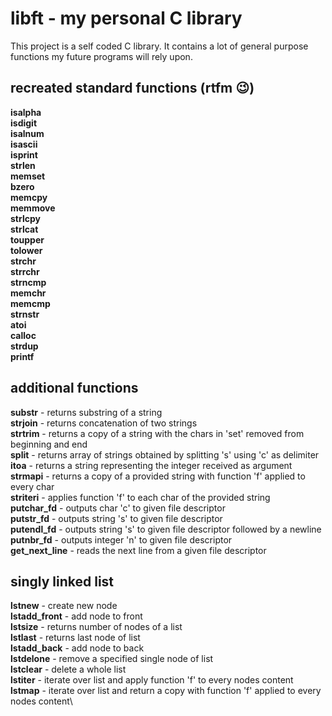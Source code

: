 # libft - my personal C library
This project is a self coded C library. It contains a lot of general purpose functions my future programs will rely upon.

## recreated standard functions (rtfm 😉)
**isalpha**\
**isdigit**\
**isalnum**\
**isascii**\
**isprint**\
**strlen**\
**memset**\
**bzero**\
**memcpy**\
**memmove**\
**strlcpy**\
**strlcat**\
**toupper**\
**tolower**\
**strchr**\
**strrchr**\
**strncmp**\
**memchr**\
**memcmp**\
**strnstr**\
**atoi**\
**calloc**\
**strdup**\
**printf**

## additional functions
**substr** - returns substring of a string\
**strjoin** - returns concatenation of two strings\
**strtrim** - returns a copy of a string with the chars in 'set' removed from beginning and end\
**split** - returns array of strings obtained by splitting 's' using 'c' as delimiter\
**itoa** - returns a string representing the integer received as argument\
**strmapi** - returns a copy of a provided string with function 'f' applied to every char\
**striteri** - applies function 'f' to each char of the provided string\
**putchar_fd** - outputs char 'c' to given file descriptor\
**putstr_fd** - outputs string 's' to given file descriptor\
**putendl_fd** - outputs string 's' to given file descriptor followed by a newline\
**putnbr_fd** - outputs integer 'n' to given file descriptor\
**get_next_line** - reads the next line from a given file descriptor

## singly linked list
**lstnew** - create new node\
**lstadd_front** - add node to front\
**lstsize** - returns number of nodes of a list\
**lstlast** - returns last node of list\
**lstadd_back** - add node to back\
**lstdelone** - remove a specified single node of list\
**lstclear** - delete a whole list\
**lstiter** - iterate over list and apply function 'f' to every nodes content\
**lstmap** - iterate over list and return a copy with function 'f' applied to every nodes content\
